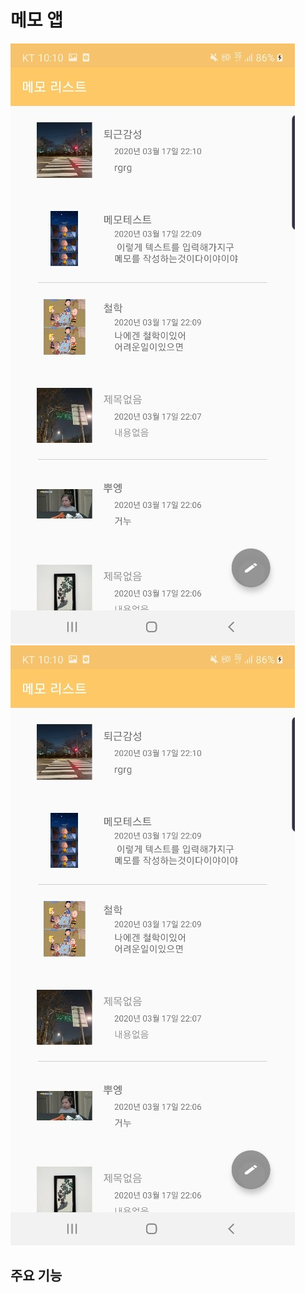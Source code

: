 # 메모 앱

<img src="https://github.com/hyunju92/memoPr/blob/master/app/src/main/res/drawable/KakaoTalk_20200317_221524081.jpg" wdith="500px" heigth="200px"></img>
<img src="https://github.com/hyunju92/memoPr/blob/master/app/src/main/res/drawable/KakaoTalk_20200317_221524081.jpg" wdith="500px" heigth="200px"></img></br>
## 주요 기능   
